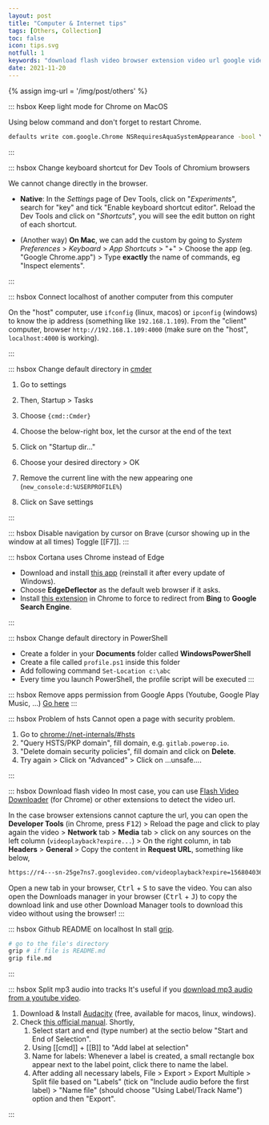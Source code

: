 ```yaml
---
layout: post
title: "Computer & Internet tips"
tags: [Others, Collection]
toc: false
icon: tips.svg
notfull: 1
keywords: "download flash video browser extension video url google video download manager videoplay developer tools exclude files folders search technique skills patterns preference settings confige configure options remove apps google apps bit.ly cortana uses chrome instead of edge default browser windows 10 change default directory powershell cmder github readme localhost split mp3 audio audacity youtube video tracks brave cursor shortcut chromium base inspect elements developer tools keyboards"
date: 2021-11-20
---
```


{% assign img-url = '/img/post/others' %}



::: hsbox Keep light mode for Chrome on MacOS

Using below command and don't forget to restart Chrome.

```bash
defaults write com.google.Chrome NSRequiresAquaSystemAppearance -bool YES
```

:::



::: hsbox Change keyboard shortcut for Dev Tools of Chromium browsers

We cannot change directly in the browser.

- **Native**: In the *Settings* page of Dev Tools, click on "*Experiments*", search for "key" and tick "Enable keyboard shortcut editor". Reload the Dev Tools and click on "*Shortcuts*", you will see the edit button on right of each shortcut.

- (Another way) **On Mac**, we can add the custom by going to *System Preferences* > *Keyboard* > *App Shortcuts* > "+" > Choose the app (eg. "Google Chrome.app") > Type **exactly** the name of commands, eg "Inspect elements".

:::



::: hsbox Connect localhost of another computer from this computer

On the "host" computer, use `ifconfig` (linux, macos) or `ipconfig` (windows) to know the ip address (something like `192.168.1.109`). From the "client" computer, browser `http://192.168.1.109:4000` (make sure on the "host", `localhost:4000` is working).

:::

::: hsbox Change default directory in [cmder](https://cmder.net/)
1. Go to settings

2. Then, Startup > Tasks

3. Choose `{cmd::Cmder}`

4. Choose the below-right box, let the cursor at the end of the text

5. Click on "Startup dir…"

6. Choose your desired directory > OK

7. Remove the current line with the new appearing one (`new_console:d:%USERPROFILE%`)

8. Click on Save settings

:::

::: hsbox Disable navigation by cursor on Brave (cursor showing up in the window at all times)
Toggle [[F7]].
:::


::: hsbox Cortana uses Chrome instead of Edge
- Download and install [this app](https://github.com/da2x/EdgeDeflector/releases) (reinstall it after every update of Windows).
- Choose **EdgeDeflector** as the default web browser if it asks.
- Install [this extension](https://chrome.google.com/webstore/detail/chrometana-redirect-bing/) in Chrome to force to redirect from **Bing** to **Google Search Engine**.

:::


::: hsbox Change default directory in PowerShell
- Create a folder in your **Documents** folder called **WindowsPowerShell**
- Create a file called `profile.ps1` inside this folder
- Add following command `Set-Location c:\abc`
- Every time you launch PowerShell, the profile script will be executed
:::

::: hsbox  Remove apps permission from Google Apps (Youtube, Google Play Music, …)
[Go here](https://myaccount.google.com/permissions)
:::


::: hsbox Problem of hsts
Cannot open a page with security problem.

1. Go to [chrome://net-internals/#hsts](chrome://net-internals/#hsts)
2. "Query HSTS/PKP domain", fill domain, e.g. `gitlab.powerop.io`.
3. "Delete domain security policies", fill domain and click on __Delete__.
4. Try again > Click on "Advanced" > Click on ...unsafe....

:::

::: hsbox Download flash video
In most case, you can use [Flash Video Downloader](https://chrome.google.com/webstore/detail/flash-video-downloader/aiimdkdngfcipjohbjenkahhlhccpdbc?hl=en) (for Chrome) or other extensions to detect the video url.

In the case browser extensions cannot capture the url, you can open the **Developer Tools** (in Chrome, press <kbd>F12</kbd>) > Reload the page and click to play again the video > **Network** tab > **Media** tab > click on any sources on the left column (`videoplayback?expire...`) > On the right column, in tab **Headers** > **General** > Copy the content in **Request URL**, something like below,

~~~ bash
https://r4---sn-25ge7ns7.googlevideo.com/videoplayback?expire=1568040368&ei=kEl2Xb...f_cW7qE=
~~~

Open a new tab in your browser, <kbd>Ctrl</kbd> + <kbd>S</kbd> to save the video. You can also open the Downloads manager in your browser (<kbd>Ctrl</kbd> + <kbd>J</kbd>) to copy the download link and use other Download Manager tools to download this video without using the browser!
:::

::: hsbox Github README on localhost
In stall [grip](https://github.com/joeyespo/grip).

``` bash
# go to the file's directory
grip # if file is README.md
grip file.md
```
:::

::: hsbox Split mp3 audio into tracks
It's useful if you [download mp3 audio from a youtube video](https://y2mate.guru/en8/).

1. Download & Install [Audacity](https://www.audacityteam.org/download/) (free, available for macos, linux, windows).
2. Check [this official manual](https://manual.audacityteam.org/man/splitting_a_recording_into_separate_tracks.html). Shortly,
   1. Select start and end (type number) at the sectio below "Start and End of Selection".
   2. Using [[cmd]] + [[B]] to "Add label at selection"
   3. Name for labels: Whenever a label is created, a small rectangle box appear next to the label point, click there to name the label.
   4. After adding all necessary labels, File > Export > Export Multiple > Split file based on "Labels" (tick on "Include audio before the first label) > "Name file" (should choose "Using Label/Track Name") option and then "Export".

:::